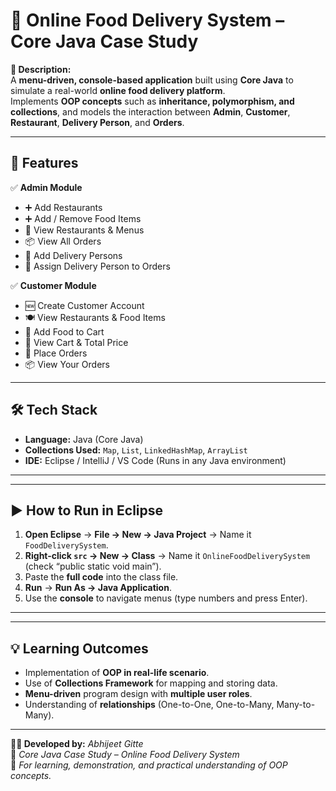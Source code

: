 # 🍔 Online Food Delivery System – Core Java Case Study  

**📌 Description:**  
A **menu-driven, console-based application** built using **Core Java** to simulate a real-world **online food delivery platform**.  
Implements **OOP concepts** such as **inheritance, polymorphism, and collections**, and models the interaction between **Admin**, **Customer**, **Restaurant**, **Delivery Person**, and **Orders**.  

---

## 🚀 Features  
✅ **Admin Module**  
- ➕ Add Restaurants  
- ➕ Add / Remove Food Items  
- 👀 View Restaurants & Menus  
- 📦 View All Orders  
- 🚴 Add Delivery Persons  
- 📌 Assign Delivery Person to Orders  

✅ **Customer Module**  
- 🆕 Create Customer Account  
- 🍽 View Restaurants & Food Items  
- 🛒 Add Food to Cart  
- 👀 View Cart & Total Price  
- 📝 Place Orders  
- 📦 View Your Orders  

---

## 🛠 Tech Stack  
- **Language:** Java (Core Java)  
- **Collections Used:** `Map`, `List`, `LinkedHashMap`, `ArrayList`  
- **IDE:** Eclipse / IntelliJ / VS Code (Runs in any Java environment)  

---


---

## ▶ How to Run in Eclipse  
1. **Open Eclipse** → **File → New → Java Project** → Name it `FoodDeliverySystem`.  
2. **Right-click `src` → New → Class** → Name it `OnlineFoodDeliverySystem` (check “public static void main”).  
3. Paste the **full code** into the class file.  
4. **Run** → **Run As → Java Application**.  
5. Use the **console** to navigate menus (type numbers and press Enter).  

---


---

## 💡 Learning Outcomes  
- Implementation of **OOP in real-life scenario**.  
- Use of **Collections Framework** for mapping and storing data.  
- **Menu-driven** program design with **multiple user roles**.  
- Understanding of **relationships** (One-to-One, One-to-Many, Many-to-Many).  

---

**👨‍💻 Developed by:** *Abhijeet Gitte*  
📅 *Core Java Case Study – Online Food Delivery System*  
💼 *For learning, demonstration, and practical understanding of OOP concepts.*  

